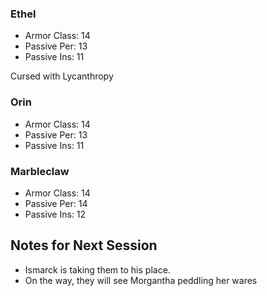 ### Ethel

* Armor Class: 14
* Passive Per: 13
* Passive Ins: 11

Cursed with Lycanthropy

### Orin

* Armor Class: 14
* Passive Per: 13
* Passive Ins: 11

### Marbleclaw

* Armor Class: 14
* Passive Per: 14
* Passive Ins: 12

## Notes for Next Session

* Ismarck is taking them to his place.
* On the way, they will see Morgantha peddling her wares
